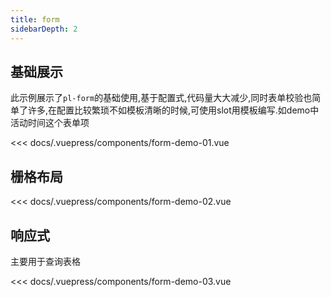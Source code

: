 ```yaml
---
title: form
sidebarDepth: 2
---
```


## 基础展示

此示例展示了`pl-form`的基础使用,基于配置式,代码量大大减少,同时表单校验也简单了许多,在配置比较繁琐不如模板清晰的时候,可使用slot用模板编写.如demo中活动时间这个表单项
 
<demo-block>

<form-demo-01 slot="source"></form-demo-01>

<<< docs/.vuepress/components/form-demo-01.vue

</demo-block>


## 栅格布局

<demo-block>

<form-demo-02 slot="source"></form-demo-02>

<<< docs/.vuepress/components/form-demo-02.vue

</demo-block>

## 响应式

主要用于查询表格

<demo-block>

<form-demo-03 slot="source"></form-demo-03>

<<< docs/.vuepress/components/form-demo-03.vue

</demo-block>
